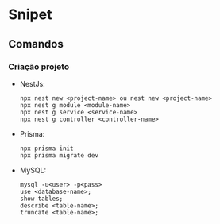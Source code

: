 # Snipet

## Comandos

### Criação projeto
- NestJs:
    ```
    npx nest new <project-name> ou nest new <project-name>
    npx nest g module <module-name>
    npx nest g service <service-name>
    npx nest g controller <controller-name>
    ```

- Prisma:
    ```
    npx prisma init
    npx prisma migrate dev
    ```

- MySQL:
    ```
    mysql -u<user> -p<pass>
    use <database-name>;
    show tables;
    describe <table-name>;
    truncate <table-name>;
    ```
